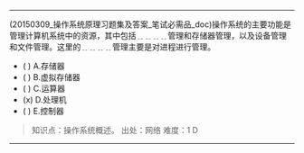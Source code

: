 ---
(20150309_操作系统原理习题集及答案_笔试必需品_doc)操作系统的主要功能是管理计算机系统中的资源，其中包括﹎﹎﹎﹎管理和存储器管理，以及设备管理
和文件管理。这里的﹎﹎﹎﹎管理主要是对进程进行管理。
- ( ) A.存储器 
- ( ) B.虚拟存储器 
- ( ) C.运算器 
- (x) D.处理机 
- ( ) E.控制器

> 知识点：操作系统概述。
> 出处：网络
> 难度：1
> D

---